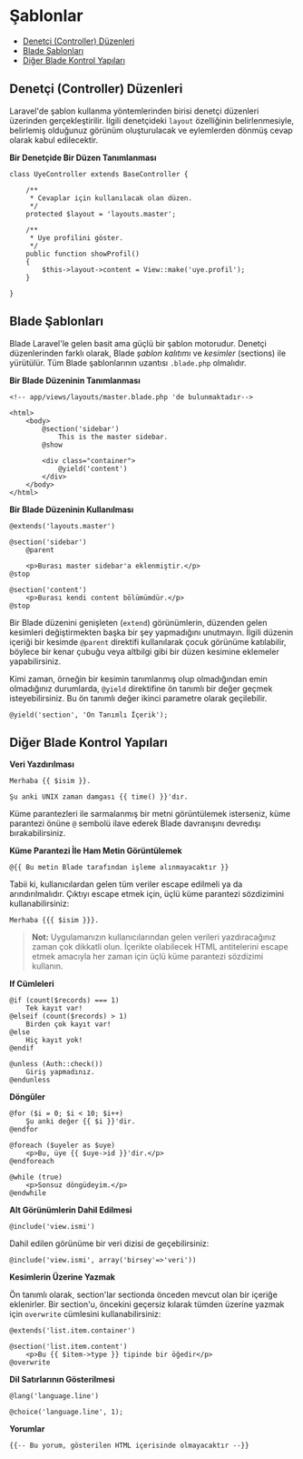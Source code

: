 # Şablonlar

- [Denetçi (Controller) Düzenleri](#controller-layouts)
- [Blade Şablonları](#blade-templating)
- [Diğer Blade Kontrol Yapıları](#other-blade-control-structures)

<a name="controller-layouts"></a>
## Denetçi (Controller) Düzenleri

Laravel'de şablon kullanma yöntemlerinden birisi denetçi düzenleri üzerinden gerçekleştirilir. İlgili denetçideki `layout` özelliğinin belirlenmesiyle, belirlemiş olduğunuz görünüm oluşturulacak ve eylemlerden dönmüş cevap olarak kabul edilecektir.

**Bir Denetçide Bir Düzen Tanımlanması**

	class UyeController extends BaseController {

		/**
		 * Cevaplar için kullanılacak olan düzen.
		 */
		protected $layout = 'layouts.master';

		/**
		 * Uye profilini göster.
		 */
		public function showProfil()
		{
			$this->layout->content = View::make('uye.profil');
		}

	}

<a name="blade-templating"></a>
## Blade Şablonları

Blade Laravel'le gelen basit ama güçlü bir şablon motorudur. Denetçi düzenlerinden farklı olarak, Blade _şablon kalıtımı_ ve _kesimler_ (sections) ile yürütülür. Tüm Blade şablonlarının uzantısı `.blade.php` olmalıdır.

**Bir Blade Düzeninin Tanımlanması**

	<!-- app/views/layouts/master.blade.php 'de bulunmaktadır-->

	<html>
		<body>
			@section('sidebar')
				This is the master sidebar.
			@show

			<div class="container">
				@yield('content')
			</div>
		</body>
	</html>

**Bir Blade Düzeninin Kullanılması**

	@extends('layouts.master')

	@section('sidebar')
		@parent

		<p>Burası master sidebar'a eklenmiştir.</p>
	@stop

	@section('content')
		<p>Burası kendi content bölümümdür.</p>
	@stop

Bir Blade düzenini genişleten (`extend`) görünümlerin, düzenden gelen kesimleri değiştirmekten başka bir şey yapmadığını unutmayın. İlgili düzenin içeriği bir kesimde `@parent` direktifi kullanılarak çocuk görünüme katılabilir, böylece bir kenar çubuğu veya altbilgi gibi bir düzen kesimine eklemeler yapabilirsiniz.

Kimi zaman, örneğin bir kesimin tanımlanmış olup olmadığından emin olmadığınız durumlarda, `@yield` direktifine ön tanımlı bir değer geçmek isteyebilirsiniz. Bu ön tanımlı değer ikinci parametre olarak geçilebilir.

	@yield('section', 'Ön Tanımlı İçerik');

<a name="other-blade-control-structures"></a>
## Diğer Blade Kontrol Yapıları

**Veri Yazdırılması**

	Merhaba {{ $isim }}.

	Şu anki UNIX zaman damgası {{ time() }}'dır.

Küme parantezleri ile sarmalanmış bir metni görüntülemek isterseniz, küme parantezi önüne `@` sembolü ilave ederek Blade davranışını devredışı bırakabilirsiniz.

**Küme Parantezi İle Ham Metin Görüntülemek**

	@{{ Bu metin Blade tarafından işleme alınmayacaktır }}

Tabii ki, kullanıcılardan gelen tüm veriler escape edilmeli ya da arındırılmalıdır. Çıktıyı escape etmek için, üçlü küme parantezi sözdizimini kullanabilirsiniz:

	Merhaba {{{ $isim }}}.

> **Not:** Uygulamanızın kullanıcılarından gelen verileri yazdıracağınız zaman çok dikkatli olun. İçerikte olabilecek HTML antitelerini escape etmek amacıyla her zaman için üçlü küme parantezi sözdizimi kullanın.

**If Cümleleri**

	@if (count($records) === 1)
		Tek kayıt var!
	@elseif (count($records) > 1)
		Birden çok kayıt var!
	@else
		Hiç kayıt yok!
	@endif

	@unless (Auth::check())
		Giriş yapmadınız.
	@endunless

**Döngüler**

	@for ($i = 0; $i < 10; $i++)
		Şu anki değer {{ $i }}'dir.
	@endfor

	@foreach ($uyeler as $uye)
		<p>Bu, üye {{ $uye->id }}'dir.</p>
	@endforeach

	@while (true)
		<p>Sonsuz döngüdeyim.</p>
	@endwhile

**Alt Görünümlerin Dahil Edilmesi**

	@include('view.ismi')

Dahil edilen görünüme bir veri dizisi de geçebilirsiniz:

	@include('view.ismi', array('birsey'=>'veri'))

**Kesimlerin Üzerine Yazmak**

Ön tanımlı olarak, section'lar sectionda önceden mevcut olan bir içeriğe eklenirler. Bir section'u, öncekini geçersiz kılarak tümden üzerine yazmak için `overwrite` cümlesini kullanabilirsiniz:

	@extends('list.item.container')

	@section('list.item.content')
	    <p>Bu {{ $item->type }} tipinde bir öğedir</p>
	@overwrite

**Dil Satırlarının Gösterilmesi**

	@lang('language.line')

	@choice('language.line', 1);

**Yorumlar**

	{{-- Bu yorum, gösterilen HTML içerisinde olmayacaktır --}}